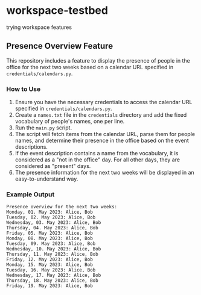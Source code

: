 # workspace-testbed
trying workspace features

## Presence Overview Feature

This repository includes a feature to display the presence of people in the office for the next two weeks based on a calendar URL specified in `credentials/calendars.py`.

### How to Use

1. Ensure you have the necessary credentials to access the calendar URL specified in `credentials/calendars.py`.
2. Create a `names.txt` file in the `credentials` directory and add the fixed vocabulary of people's names, one per line.
3. Run the `main.py` script.
4. The script will fetch items from the calendar URL, parse them for people names, and determine their presence in the office based on the event descriptions.
5. If the event description contains a name from the vocabulary, it is considered as a "not in the office" day. For all other days, they are considered as "present" days.
6. The presence information for the next two weeks will be displayed in an easy-to-understand way.

### Example Output

```
Presence overview for the next two weeks:
Monday, 01. May 2023: Alice, Bob
Tuesday, 02. May 2023: Alice, Bob
Wednesday, 03. May 2023: Alice, Bob
Thursday, 04. May 2023: Alice, Bob
Friday, 05. May 2023: Alice, Bob
Monday, 08. May 2023: Alice, Bob
Tuesday, 09. May 2023: Alice, Bob
Wednesday, 10. May 2023: Alice, Bob
Thursday, 11. May 2023: Alice, Bob
Friday, 12. May 2023: Alice, Bob
Monday, 15. May 2023: Alice, Bob
Tuesday, 16. May 2023: Alice, Bob
Wednesday, 17. May 2023: Alice, Bob
Thursday, 18. May 2023: Alice, Bob
Friday, 19. May 2023: Alice, Bob
```
